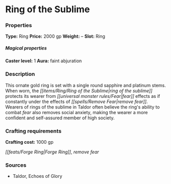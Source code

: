 ﻿---
Title: "Ring of the Sublime"
Type: "Ring"
Price: "2000 gp"
Weight: "–"
Slot: "Ring"
Caster level: "1"
Aura: "faint abjuration"
Description: |
  "This ornate gold ring is set with a single round sapphire and platinum stems. When worn, the ring of the sublime protects its wearer from fear effects as if constantly under the effects of _remove fear_. Wearers of rings of the sublime in Taldor often believe the ring's ability to combat fear also removes social anxiety, making the wearer a more confident and self-assured member of high society."
Crafting cost: "1000 gp"
Sources: "['Taldor, Echoes of Glory']"
---

# Ring of the Sublime

### Properties

**Type:** Ring **Price:** 2000 gp **Weight:** – **Slot:** Ring

##### Magical properties

**Caster level:** 1 **Aura:** faint abjuration

### Description

This ornate gold ring is set with a single round sapphire and platinum stems. When worn, the _[[items/Ring/Ring of the Sublime|ring of the sublime]]_ protects its wearer from _[[universal monster rules/Fear|fear]]_ effects as if constantly under the effects of _[[spells/Remove Fear|remove fear]]_. Wearers of rings of the sublime in Taldor often believe the ring's ability to combat _fear_ also removes social anxiety, making the wearer a more confident and self-assured member of high society.

### Crafting requirements

**Crafting cost:** 1000 gp

_[[feats/Forge Ring|Forge Ring]]_, _remove fear_

### Sources

* Taldor, Echoes of Glory